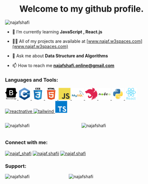 <h1 align="center">Welcome to my github profile.</h1>

<p align="left"> <img src="https://komarev.com/ghpvc/?username=najafshafi&label=Profile%20views&color=0e75b6&style=flat" alt="najafshafi" /> </p>

- 🌱 I’m currently learning **JavaScript , React.js**

- 👨‍💻 All of my projects are available at [www.najaf.w3spaces.com](www.najaf.w3spaces.com)

- 💬 Ask me about **Data Structure and Algorithms**

- 📫 How to reach me **najafshafi.online@gmail.com**


<h3 align="left">Languages and Tools:</h3>
<p align="left"> <a href="https://getbootstrap.com" target="_blank" rel="noreferrer"> <img src="https://raw.githubusercontent.com/devicons/devicon/master/icons/bootstrap/bootstrap-plain-wordmark.svg" alt="bootstrap" width="40" height="40"/> </a> <a href="https://www.w3schools.com/cpp/" target="_blank" rel="noreferrer"> <img src="https://raw.githubusercontent.com/devicons/devicon/master/icons/cplusplus/cplusplus-original.svg" alt="cplusplus" width="40" height="40"/> </a> <a href="https://www.w3schools.com/css/" target="_blank" rel="noreferrer"> <img src="https://raw.githubusercontent.com/devicons/devicon/master/icons/css3/css3-original-wordmark.svg" alt="css3" width="40" height="40"/> </a> <a href="https://www.w3.org/html/" target="_blank" rel="noreferrer"> <img src="https://raw.githubusercontent.com/devicons/devicon/master/icons/html5/html5-original-wordmark.svg" alt="html5" width="40" height="40"/> </a> <a href="https://developer.mozilla.org/en-US/docs/Web/JavaScript" target="_blank" rel="noreferrer"> <img src="https://raw.githubusercontent.com/devicons/devicon/master/icons/javascript/javascript-original.svg" alt="javascript" width="40" height="40"/> </a> <a href="https://www.mysql.com/" target="_blank" rel="noreferrer"> <img src="https://raw.githubusercontent.com/devicons/devicon/master/icons/mysql/mysql-original-wordmark.svg" alt="mysql" width="40" height="40"/> </a> <a href="https://nestjs.com/" target="_blank" rel="noreferrer"> <img src="https://raw.githubusercontent.com/devicons/devicon/master/icons/nestjs/nestjs-plain.svg" alt="nestjs" width="40" height="40"/> </a> <a href="https://nodejs.org" target="_blank" rel="noreferrer"> <img src="https://raw.githubusercontent.com/devicons/devicon/master/icons/nodejs/nodejs-original-wordmark.svg" alt="nodejs" width="40" height="40"/> </a> <a href="https://www.python.org" target="_blank" rel="noreferrer"> <img src="https://raw.githubusercontent.com/devicons/devicon/master/icons/python/python-original.svg" alt="python" width="40" height="40"/> </a> <a href="https://reactjs.org/" target="_blank" rel="noreferrer"> <img src="https://raw.githubusercontent.com/devicons/devicon/master/icons/react/react-original-wordmark.svg" alt="react" width="40" height="40"/> </a> <a href="https://reactnative.dev/" target="_blank" rel="noreferrer"> <img src="https://reactnative.dev/img/header_logo.svg" alt="reactnative" width="40" height="40"/> </a> <a href="https://tailwindcss.com/" target="_blank" rel="noreferrer"> <img src="https://www.vectorlogo.zone/logos/tailwindcss/tailwindcss-icon.svg" alt="tailwind" width="40" height="40"/> </a> <a href="https://www.typescriptlang.org/" target="_blank" rel="noreferrer"> <img src="https://raw.githubusercontent.com/devicons/devicon/master/icons/typescript/typescript-original.svg" alt="typescript" width="40" height="40"/> </a> </p>


<div style="display: flex;">
  <div style="flex: 1;">
    <p><img align="center" src="https://github-readme-stats.vercel.app/api?username=najafshafi&show_icons=true&locale=en&theme=dark" alt="najafshafi" /></p>
  </div>
  <div style="flex: 1;">
    <p><img align="center" src="https://github-readme-streak-stats.herokuapp.com/?user=najafshafi&theme=dark" alt="najafshafi" /></p>
  </div>
</div>


<h3 align="left">Connect with me:</h3>
<p align="left">
  <a href="https://twitter.com/najaf_shafi" target="_blank"><img align="center" src="https://raw.githubusercontent.com/rahuldkjain/github-profile-readme-generator/master/src/images/icons/Social/twitter.svg" alt="najaf_shafi" height="30" width="40" /></a>
  <a href="https://fb.com/najaf.shafii" target="_blank"><img align="center" src="https://raw.githubusercontent.com/rahuldkjain/github-profile-readme-generator/master/src/images/icons/Social/facebook.svg" alt="najaf.shafii" height="30" width="40" /></a>
  <a href="https://instagram.com/najaf.shafi" target="_blank"><img align="center" src="https://raw.githubusercontent.com/rahuldkjain/github-profile-readme-generator/master/src/images/icons/Social/instagram.svg" alt="najaf.shafi" height="30" width="40" /></a>
</p>

<!-- Support -->
<h3 align="left">Support:</h3>
<p>
  <a href="https://www.buymeacoffee.com/najafshafi"><img align="left" src="https://cdn.buymeacoffee.com/buttons/v2/default-yellow.png" height="50" width="210" alt="najafshafi" /></a>
  <a href="https://ko-fi.com/najafshafi"><img align="left" src="https://cdn.ko-fi.com/cdn/kofi3.png?v=3" height="50" width="210" alt="najafshafi" /></a>
</p>


